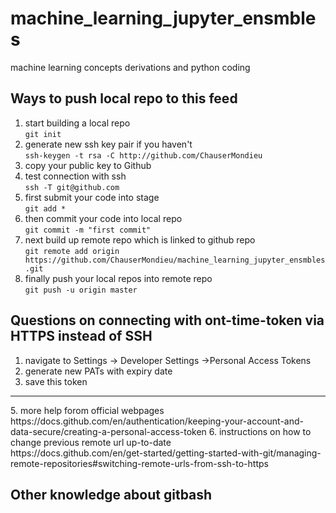 # machine_learning_jupyter_ensmbles
machine learning concepts derivations and python coding
## Ways to push local repo to this feed
1. start building a local repo <br>``git init``
2. generate new ssh key pair if you haven't<br>``ssh-keygen -t rsa -C http://github.com/ChauserMondieu``
3. copy your public key to Github
4. test connection with ssh <br> ``ssh -T git@github.com``
5. first submit your code into stage<br> ``git add *``
6. then commit your code into local repo</br> ``git commit -m "first commit"``
7. next build up remote repo which is linked to github repo<br> ``git remote add origin https://github.com/ChauserMondieu/machine_learning_jupyter_ensmbles.git``
8. finally push your local repos into remote repo<br> ``git push -u origin master``

## Questions on connecting with ont-time-token via HTTPS instead of SSH
1. navigate to Settings -> Developer Settings ->Personal Access Tokens
2. generate new PATs with expiry date
3. save this token
<hr>
5. more help forom official webpages<br> https://docs.github.com/en/authentication/keeping-your-account-and-data-secure/creating-a-personal-access-token
6. instructions on how to change previous remote url up-to-date<br>https://docs.github.com/en/get-started/getting-started-with-git/managing-remote-repositories#switching-remote-urls-from-ssh-to-https

## Other knowledge about gitbash 
